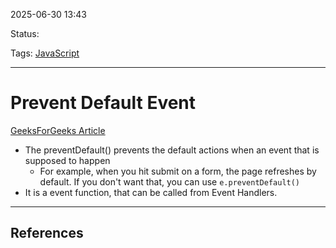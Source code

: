 
2025-06-30 13:43

Status:

Tags: [JavaScript](../../3%20-%20Tags/JavaScript.md)

---
# Prevent Default Event
[GeeksForGeeks Article](https://www.w3schools.com/jsref/event_preventdefault.asp)
- The preventDefault() prevents  the default actions when an event that is supposed to happen
	- For example, when you hit submit on a form, the page refreshes by default. If you don't want that, you can use `e.preventDefault()`
- It is a event function, that can be called from Event Handlers.


---
## References